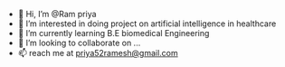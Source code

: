 - 👋 Hi, I’m @Ram priya
- 👀 I’m interested in doing project on artificial intelligence in healthcare
- 🌱 I’m currently learning B.E biomedical Engineering 
- 💞️ I’m looking to collaborate on ...
- 📫 reach me at priya52ramesh@gmail.com

<!---
Rampriya-2124/Rampriya-2124 is a ✨ special ✨ repository because its `README.md` (this file) appears on your GitHub profile.
You can click the Preview link to take a look at your changes.
--->
